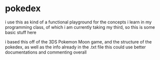 # pokedex
i use this as kind of a functional playground for the concepts i learn in my programming class, of which i am currently taking my third, so this is some basic stuff here

i based this off of the 3DS Pokemon Moon game, and the structure of the pokedex, as well as the info already in the .txt file
this could use better documentations and commenting overall
